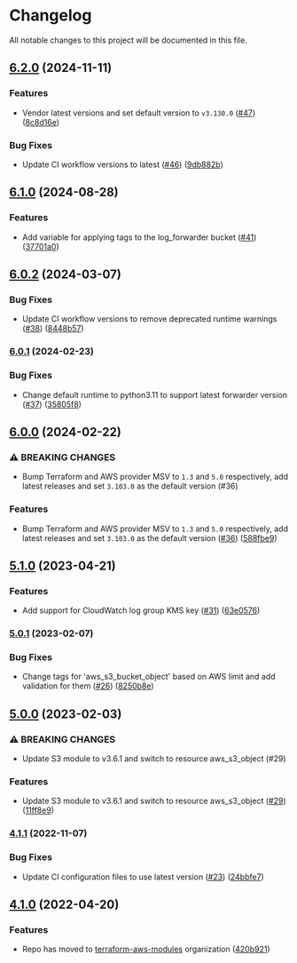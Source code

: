 # Changelog

All notable changes to this project will be documented in this file.

## [6.2.0](https://github.com/terraform-aws-modules/terraform-aws-datadog-forwarders/compare/v6.1.0...v6.2.0) (2024-11-11)


### Features

* Vendor latest versions and set default version to `v3.130.0` ([#47](https://github.com/terraform-aws-modules/terraform-aws-datadog-forwarders/issues/47)) ([8c8d16e](https://github.com/terraform-aws-modules/terraform-aws-datadog-forwarders/commit/8c8d16eccaf62ddc432fd4d8f407599b1a658eb1))


### Bug Fixes

* Update CI workflow versions to latest ([#46](https://github.com/terraform-aws-modules/terraform-aws-datadog-forwarders/issues/46)) ([9db882b](https://github.com/terraform-aws-modules/terraform-aws-datadog-forwarders/commit/9db882bfb87b9a58ac8d830cda0a22101f4bd362))

## [6.1.0](https://github.com/terraform-aws-modules/terraform-aws-datadog-forwarders/compare/v6.0.2...v6.1.0) (2024-08-28)


### Features

* Add variable for applying tags to the log_forwarder bucket ([#41](https://github.com/terraform-aws-modules/terraform-aws-datadog-forwarders/issues/41)) ([37701a0](https://github.com/terraform-aws-modules/terraform-aws-datadog-forwarders/commit/37701a060872da245fd35117e0fcb88065f24d36))

## [6.0.2](https://github.com/terraform-aws-modules/terraform-aws-datadog-forwarders/compare/v6.0.1...v6.0.2) (2024-03-07)


### Bug Fixes

* Update CI workflow versions to remove deprecated runtime warnings ([#38](https://github.com/terraform-aws-modules/terraform-aws-datadog-forwarders/issues/38)) ([8448b57](https://github.com/terraform-aws-modules/terraform-aws-datadog-forwarders/commit/8448b57d88a59a9ee69dd80342c2600bb2add177))

### [6.0.1](https://github.com/terraform-aws-modules/terraform-aws-datadog-forwarders/compare/v6.0.0...v6.0.1) (2024-02-23)


### Bug Fixes

* Change default runtime to python3.11 to support latest forwarder version ([#37](https://github.com/terraform-aws-modules/terraform-aws-datadog-forwarders/issues/37)) ([35805f8](https://github.com/terraform-aws-modules/terraform-aws-datadog-forwarders/commit/35805f851a91312a6a91ded0e93f7b96d6dc732b))

## [6.0.0](https://github.com/terraform-aws-modules/terraform-aws-datadog-forwarders/compare/v5.1.0...v6.0.0) (2024-02-22)


### ⚠ BREAKING CHANGES

* Bump Terraform and AWS provider MSV to `1.3` and `5.0` respectively, add latest releases and set `3.103.0` as the default version (#36)

### Features

* Bump Terraform and AWS provider MSV to `1.3` and `5.0` respectively, add latest releases and set `3.103.0` as the default version ([#36](https://github.com/terraform-aws-modules/terraform-aws-datadog-forwarders/issues/36)) ([588fbe9](https://github.com/terraform-aws-modules/terraform-aws-datadog-forwarders/commit/588fbe98741f1e17089f0064d0182d252158d1bf))

## [5.1.0](https://github.com/terraform-aws-modules/terraform-aws-datadog-forwarders/compare/v5.0.1...v5.1.0) (2023-04-21)


### Features

* Add support for CloudWatch log group KMS key ([#31](https://github.com/terraform-aws-modules/terraform-aws-datadog-forwarders/issues/31)) ([63e0576](https://github.com/terraform-aws-modules/terraform-aws-datadog-forwarders/commit/63e0576fdf682caf72a49f20f2d8a62d23445ebb))

### [5.0.1](https://github.com/terraform-aws-modules/terraform-aws-datadog-forwarders/compare/v5.0.0...v5.0.1) (2023-02-07)


### Bug Fixes

* Change tags for 'aws_s3_bucket_object' based on AWS limit and add validation for them ([#26](https://github.com/terraform-aws-modules/terraform-aws-datadog-forwarders/issues/26)) ([8250b8e](https://github.com/terraform-aws-modules/terraform-aws-datadog-forwarders/commit/8250b8e331fa6d730370d6f8fc243634000e16b7))

## [5.0.0](https://github.com/terraform-aws-modules/terraform-aws-datadog-forwarders/compare/v4.1.1...v5.0.0) (2023-02-03)


### ⚠ BREAKING CHANGES

* Update S3 module to v3.6.1 and switch to resource aws_s3_object (#29)

### Features

* Update S3 module to v3.6.1 and switch to resource aws_s3_object ([#29](https://github.com/terraform-aws-modules/terraform-aws-datadog-forwarders/issues/29)) ([11ff8e9](https://github.com/terraform-aws-modules/terraform-aws-datadog-forwarders/commit/11ff8e9dcd96aefb31a0998a8833b2c98e11b4f0))

### [4.1.1](https://github.com/terraform-aws-modules/terraform-aws-datadog-forwarders/compare/v4.1.0...v4.1.1) (2022-11-07)


### Bug Fixes

* Update CI configuration files to use latest version ([#23](https://github.com/terraform-aws-modules/terraform-aws-datadog-forwarders/issues/23)) ([24bbfe7](https://github.com/terraform-aws-modules/terraform-aws-datadog-forwarders/commit/24bbfe7cc270db7c1bd82e015895f7c4eef11237))

## [4.1.0](https://github.com/clowdhaus/terraform-aws-datadog-forwarders/compare/v4.0.1...v4.1.0) (2022-04-20)


### Features

* Repo has moved to [terraform-aws-modules](https://github.com/terraform-aws-modules/terraform-aws-datadog-forwarders) organization ([420b921](https://github.com/clowdhaus/terraform-aws-datadog-forwarders/commit/420b9214b8684d6f9602533515ecc8b829d3244e))
